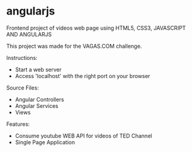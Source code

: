 # angularjs
Frontend project of videos web page using HTML5, CSS3, JAVASCRIPT AND ANGULARJS

This project was made for the VAGAS.COM challenge.

Instructions:

<ul>
<li>Start a web server</li>
<li>Access 'localhost' with the right port on your browser</li>
</ul>

Source Files:
<ul>
<li>Angular Controllers</li>
<li>Angular Services</li>
<li>Views</li>
</ul>

Features:
<ul>
<li>Consume youtube WEB API for videos of TED Channel</li>
<li>Single Page Application</li>
</ul>
